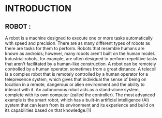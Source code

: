 # INTRODUCTION
## ROBOT :
A robot is a machine designed to execute one or more tasks automatically with speed and precision. There are as many different types of robots as there are tasks for them to perform.
Robots that resemble humans are known as androids; however, many robots aren't built on the human model. Industrial robots, for example, are often designed to perform repetitive tasks that aren't facilitated by a human-like construction. A robot can be remotely controlled by a human operator, sometimes from a great distance. A telecoil is a complex robot that is remotely controlled by a human operator for a telepresence system, which gives that individual the sense of being on location in a remote, dangerous or alien environment and the ability to interact with it. 
An autonomous robot acts as a stand-alone system, complete with its own computer (called the controller). The most advanced example is the smart robot, which has a built-in artificial intelligence (AI) system that can learn from its environment and its experience and build on its capabilities based on that knowledge.[1]

